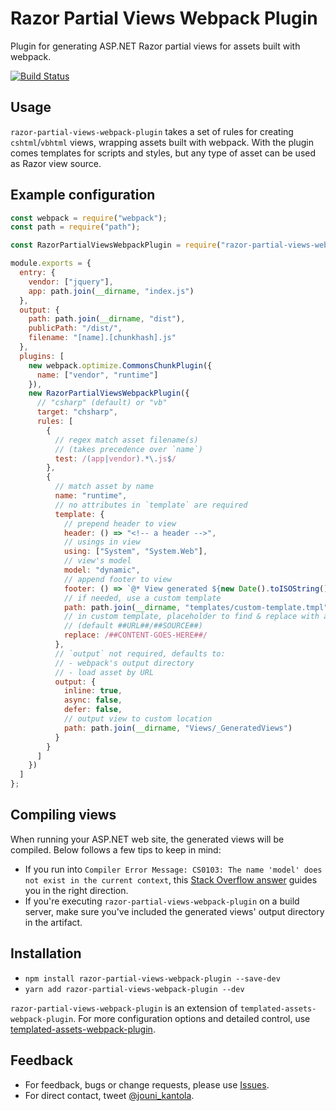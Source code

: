 # Razor Partial Views Webpack Plugin
Plugin for generating ASP.NET Razor partial views for assets built with webpack.

[![Build Status](https://travis-ci.org/jouni-kantola/razor-partial-views-webpack-plugin.svg?branch=master)](https://travis-ci.org/jouni-kantola/razor-partial-views-webpack-plugin)

## Usage
`razor-partial-views-webpack-plugin` takes a set of rules for creating `cshtml`/`vbhtml` views, wrapping assets built with webpack. With the plugin comes templates for scripts and styles, but any type of asset can be used as Razor view source. 

## Example configuration
```javascript
const webpack = require("webpack");
const path = require("path");

const RazorPartialViewsWebpackPlugin = require("razor-partial-views-webpack-plugin");

module.exports = {
  entry: {
    vendor: ["jquery"],
    app: path.join(__dirname, "index.js")
  },
  output: {
    path: path.join(__dirname, "dist"),
    publicPath: "/dist/",
    filename: "[name].[chunkhash].js"
  },
  plugins: [
    new webpack.optimize.CommonsChunkPlugin({
      name: ["vendor", "runtime"]
    }),
    new RazorPartialViewsWebpackPlugin({
      // "csharp" (default) or "vb"
      target: "chsharp",
      rules: [
        {
          // regex match asset filename(s)
          // (takes precedence over `name`)
          test: /(app|vendor).*\.js$/
        },
        {
          // match asset by name
          name: "runtime",
          // no attributes in `template` are required
          template: {
            // prepend header to view
            header: () => "<!-- a header -->",
            // usings in view
            using: ["System", "System.Web"],
            // view's model
            model: "dynamic",
            // append footer to view
            footer: () => `@* View generated ${new Date().toISOString()} *@`,
            // if needed, use a custom template
            path: path.join(__dirname, "templates/custom-template.tmpl"),
            // in custom template, placeholder to find & replace with asset
            // (default ##URL##/##SOURCE##)
            replace: /##CONTENT-GOES-HERE##/
          },
          // `output` not required, defaults to:
          // - webpack's output directory
          // - load asset by URL
          output: {
            inline: true,
            async: false,
            defer: false,
            // output view to custom location
            path: path.join(__dirname, "Views/_GeneratedViews")
          }
        }
      ]
    })
  ]
};
```

## Compiling views
When running your ASP.NET web site, the generated views will be compiled. Below follows a few tips to keep in mind:
- If you run into `Compiler Error Message: CS0103: The name 'model' does not exist in the current context`, this [Stack Overflow answer](https://stackoverflow.com/a/19696998) guides you in the right direction.
- If you're executing `razor-partial-views-webpack-plugin` on a build server, make sure you've included the generated views' output directory in the artifact.

## Installation
- `npm install razor-partial-views-webpack-plugin --save-dev`
- `yarn add razor-partial-views-webpack-plugin --dev`

`razor-partial-views-webpack-plugin` is an extension of `templated-assets-webpack-plugin`. For more configuration options and detailed control, use [templated-assets-webpack-plugin](https://github.com/jouni-kantola/templated-assets-webpack-plugin).

## Feedback
* For feedback, bugs or change requests, please use [Issues](https://github.com/jouni-kantola/razor-partial-views-webpack-plugin/issues).
* For direct contact, tweet [@jouni_kantola](https://twitter.com/jouni_kantola).
